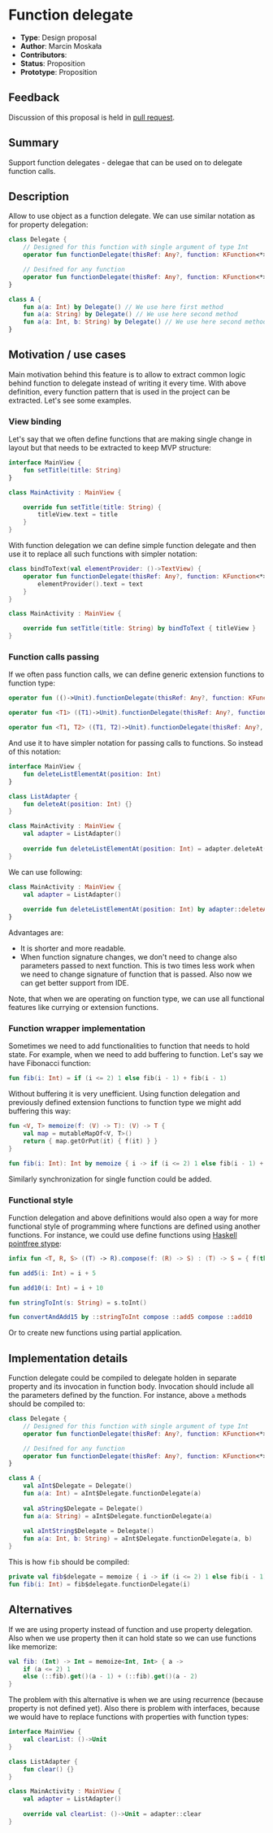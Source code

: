 # Function delegate

* **Type**: Design proposal
* **Author**: Marcin Moskała
* **Contributors**: 
* **Status**: Proposition
* **Prototype**: Proposition

## Feedback 

Discussion of this proposal is held in [pull request](https://github.com/Kotlin/KEEP/pull/89/commits).

## Summary

Support function delegates - delegae that can be used on to delegate function calls.

## Description

Allow to use object as a function delegate. We can use similar notation as for property delegation:

```kotlin
class Delegate {
    // Designed for this function with single argument of type Int
    operator fun functionDelegate(thisRef: Any?, function: KFunction<*>, property: Int): Int

    // Desifned for any function
    operator fun functionDelegate(thisRef: Any?, function: KFunction<*>, vararg arguments: Any?): Int
}

class A {
    fun a(a: Int) by Delegate() // We use here first method
    fun a(a: String) by Delegate() // We use here second method
    fun a(a: Int, b: String) by Delegate() // We use here second method
}
```

## Motivation / use cases

Main motivation behind this feature is to allow to extract common logic behind function to delegate instead of writing it every time.
With above definition, every function pattern that is used in the project can be extracted.
Let's see some examples.

### View binding

Let's say that we often define functions that are making single change in layout but that needs to be extracted to keep MVP structure:

```kotlin
interface MainView {
    fun setTitle(title: String)
}

class MainActivity : MainView {

    override fun setTitle(title: String) {
        titleView.text = title 
    }
}
```

With function delegation we can define simple function delegate and then use it to replace all such functions with simpler notation:

```kotlin
class bindToText(val elementProvider: ()->TextView) {
    operator fun functionDelegate(thisRef: Any?, function: KFunction<*>, text: String) {
        elementProvider().text = text
    }
}

class MainActivity : MainView {

    override fun setTitle(title: String) by bindToText { titleView }
}
```

### Function calls passing 

If we often pass function calls, we can define generic extension functions to function type:

```kotlin
operator fun (()->Unit).functionDelegate(thisRef: Any?, function: KFunction<*>) = this()

operator fun <T1> ((T1)->Unit).functionDelegate(thisRef: Any?, function: KFunction<*>, arg1: T1) = this(arg1)

operator fun <T1, T2> ((T1, T2)->Unit).functionDelegate(thisRef: Any?, function: KFunction<*>, arg1: T1, arg2: T2) = this(arg1, arg2)
```

And use it to have simpler notation for passing calls to functions. So instead of this notation:

```kotlin
interface MainView {
    fun deleteListElementAt(position: Int)
}

class ListAdapter {
    fun deleteAt(position: Int) {}
}

class MainActivity : MainView {
    val adapter = ListAdapter()
    
    override fun deleteListElementAt(position: Int) = adapter.deleteAt(position)
}
```

We can use following:

```kotlin
class MainActivity : MainView {
    val adapter = ListAdapter()
    
    override fun deleteListElementAt(position: Int) by adapter::deleteAt
}
```

Advantages are:
 * It is shorter and more readable.
 * When function signature changes, we don't need to change also parameters passed to next function. This is two times less work when we need to change signature of function that is passed. Also now we can get better support from IDE.

Note, that when we are operating on function type, we can use all functional features like currying or extension functions.

### Function wrapper implementation

Sometimes we need to add functionalities to function that needs to hold state. For example, when we need to add buffering to function. Let's say we have Fibonacci function:

```kotlin
fun fib(i: Int) = if (i <= 2) 1 else fib(i - 1) + fib(i - 1)
```

Without buffering it is very unefficient. Using function delegation and previously defined extension functions to function type we might add buffering this way:

```kotlin
fun <V, T> memoize(f: (V) -> T): (V) -> T {
    val map = mutableMapOf<V, T>()
    return { map.getOrPut(it) { f(it) } }
}

fun fib(i: Int): Int by memoize { i -> if (i <= 2) 1 else fib(i - 1) + fib(i - 1) }
```

Similarly synchronization for single function could be added.

### Functional style

Function delegation and above definitions would also open a way for more functional style of programming where functions are defined using another functions. 
For instance, we could use define functions using [Haskell pointfree stype](https://wiki.haskell.org/Pointfre):

```kotlin
infix fun <T, R, S> ((T) -> R).compose(f: (R) -> S) : (T) -> S = { f(this(it)) }

fun add5(i: Int) = i + 5

fun add10(i: Int) = i + 10

fun stringToInt(s: String) = s.toInt()

fun convertAndAdd15 by ::stringToInt compose ::add5 compose ::add10
```

Or to create new functions using partial application.

## Implementation details

Function delegate could be compiled to delegate holden in separate property and its invocation in function body. 
Invocation should include all the parameters defined by the function. 
For instance, above `a` methods should be compiled to:

```kotlin
class Delegate {
    // Designed for this function with single argument of type Int
    operator fun functionDelegate(thisRef: Any?, function: KFunction<*>, property: Int): Int

    // Desifned for any function
    operator fun functionDelegate(thisRef: Any?, function: KFunction<*>, vararg arguments: Any?): Int
}

class A {
    val aInt$Delegate = Delegate()
    fun a(a: Int) = aInt$Delegate.functionDelegate(a)
    
    val aString$Delegate = Delegate()
    fun a(a: String) = aInt$Delegate.functionDelegate(a)
    
    val aIntString$Delegate = Delegate()
    fun a(a: Int, b: String) = aInt$Delegate.functionDelegate(a, b)
}
```

This is how `fib` should be compiled:

```kotlin
private val fib$delegate = memoize { i -> if (i <= 2) 1 else fib(i - 1) + fib(i - 1) }
fun fib(i: Int) = fib$delegate.functionDelegate(i)
```

## Alternatives

If we are using property instead of function and use property delegation. Also when we use property then it can hold state so we can use functions like memorize:

```kotlin
val fib: (Int) -> Int = memoize<Int, Int> { a ->
    if (a <= 2) 1
    else (::fib).get()(a - 1) + (::fib).get()(a - 2)
}
```

The problem with this alternative is when we are using recurrence (because property is not defined yet). Also there is problem with interfaces, because we would have to replace functions with properties with function types:

```kotlin
interface MainView {
    val clearList: ()->Unit
}

class ListAdapter {
    fun clear() {}
}

class MainActivity : MainView {
    val adapter = ListAdapter()
    
    override val clearList: ()->Unit = adapter::clear
}
```